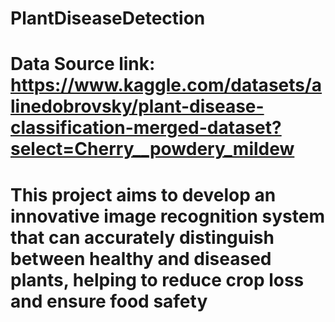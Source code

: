 # PlantDiseaseDetection
# Data Source link: https://www.kaggle.com/datasets/alinedobrovsky/plant-disease-classification-merged-dataset?select=Cherry__powdery_mildew
# This project aims to develop an innovative image recognition system that can accurately distinguish between healthy and diseased plants, helping to reduce crop loss and ensure food safety
